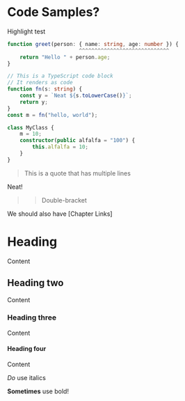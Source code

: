 # Code Samples?

Highlight test
```ts
function greet(person: { name: string, age: number }) {
                       ^^^^^^^^^^^^^^^^^^^^^^^^^^^^^
    return "Hello " + person.age;
}
```

```ts
// This is a TypeScript code block
// It renders as code
function fn(s: string) {
    const y = `Neat ${s.toLowerCase()}`;
    return y;
}
const m = fn("hello, world");

class MyClass {
    m = 10;
    constructor(public alfalfa = "100") {
        this.alfalfa = 10;
    }
}
```

> This is a quote that
> has multiple lines

Neat!

>> Double-bracket

We should also have [Chapter Links]

# Heading

Content

## Heading two

Content

### Heading three

Content

#### Heading four

Content

*Do* use italics

**Sometimes** use bold!
